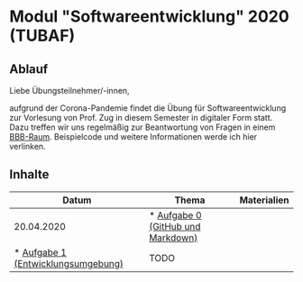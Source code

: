 # Modul "Softwareentwicklung" 2020 (TUBAF)
## Ablauf
Liebe Übungsteilnehmer/-innen,

aufgrund der Corona-Pandemie findet die Übung für Softwareentwicklung zur Vorlesung von Prof. Zug in diesem Semester in digitaler Form statt. Dazu treffen wir uns regelmäßig zur Beantwortung von Fragen in einem [BBB-Raum](https://teach.informatik.tu-freiberg.de/b/jon-ppa-fcu). Beispielcode und weitere Informationen werde ich hier verlinken.

## Inhalte
Datum | Thema | Materialien
--- | --- | ---
20.04.2020 | * [Aufgabe 0 (GitHub und Markdown)](https://github.com/ComputerScienceLecturesTUBAF/SoftwareentwicklungSoSe2020_Aufgabe_00)
* [Aufgabe 1 (Entwicklungsumgebung)](https://github.com/ComputerScienceLecturesTUBAF/SoftwareentwicklungSoSe2020_Aufgabe_01) | TODO
